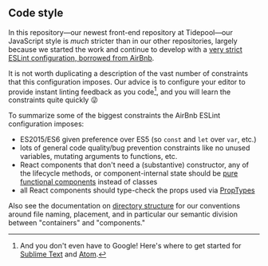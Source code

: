 ## Code style

In this repository—our newest front-end repository at Tidepool—our JavaScript style is *much* stricter than in our other repositories, largely because we started the work and continue to develop with a [very strict ESLint configuration, borrowed from AirBnb](https://www.npmjs.com/package/eslint-config-airbnb 'npm: eslint-config-airbnb').

It is not worth duplicating a description of the vast number of constraints that this configuration imposes. Our advice is to configure your editor to provide instant linting feedback as you code[^a], and you will learn the constraints quite quickly 😜

To summarize some of the biggest constraints the AirBnb ESLint configuration imposes:
- ES2015/ES6 given preference over ES5 (so `const` and `let` over `var`, etc.)
- lots of general code quality/bug prevention constraints like no unused variables, mutating arguments to functions, etc.
- React components that don't need a (substantive) constructor, any of the lifecycle methods, or component-internal state should be [pure functional components](https://facebook.github.io/react/docs/components-and-props.html#functional-and-class-components 'React docs: Functional and Class Components') instead of classes
- all React components should type-check the props used via [PropTypes](https://facebook.github.io/react/docs/typechecking-with-proptypes.html 'React docs: Typechecking with PropTypes')

Also see the documentation on [directory structure](./DirectoryStructure.md) for our conventions around file naming, placement, and in particular our semantic division between "containers" and "components."

[^a]: And you don't even have to Google! Here's where to get started for [Sublime Text](http://www.sublimelinter.com/en/latest/ 'SublimeLinter 3') and [Atom](https://atom.io/packages/linter 'Linter').
